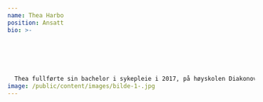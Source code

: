 ```yaml
---
name: Thea Harbo
position: Ansatt
bio: >-
  





  Thea fullførte sin bachelor i sykepleie i 2017, på høyskolen Diakonova i Oslo. Der bodde hun i 9 år, før hun flyttet tilbake til hjembyen sin, Stavanger. Hun har jobberfaring fra hjemmesykepleien, flere år på en barneavdeling på Rikshospitalet, og jobber nå i en særskilt tilrettelagt avdeling i barnehage. Hun har mye erfaring med å jobbe sammen med barn, og trives godt med det. Thea er styremedlem i MMF og har blant annet økonomiansvar i organisasjonen. Hun er også med på å ha ansvar for arbeidet som gjøres i Norge.
image: /public/content/images/bilde-1-.jpg
---
```

